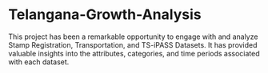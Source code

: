 # Telangana-Growth-Analysis
This project has been a remarkable opportunity to engage with and analyze Stamp Registration, Transportation, and TS-iPASS Datasets.  It has provided valuable insights into the attributes, categories, and time periods associated with each dataset.
